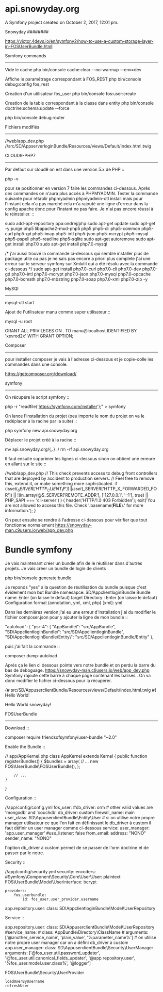 api.snowyday.org
================

A Symfony project created on October 2, 2017, 12:01 pm.



Snowyday
########

https://victor.4devs.io/en/symfony2/how-to-use-a-custom-storage-layer-in-FOSUserBundle.html

Symfony commands
****************
Vide le cache
php bin/console cache:clear --no-warmup --env=dev

Affiche le paramétrage correspondant à FOS_REST
php bin/console debug:config fos_rest

Creation d'un utilisateur fos_user
php bin/console fos:user:create

Creation de la table correspondant à la classe dans entity
php bin/console doctrine:schema:update --force

php bin/console debug:router

Fichiers modifiés
*****************

//web/app_dev.php
//src/SD/AppserverloginBundle/Resources/views/Default/index.html.twig


CLOUD9-PHP7
***********
Par defaut sur cloud9 on est dans une version 5.x de PHP ::

php -v

pour se positionner en version 7 faire les commandes ci-dessous. Après ces commandes on n'aura plus accés à PHPMYADMIN. 
Tester la commande suivante pour rétablir phpmyadmin phpmyadmin-ctl install mais pour l'instant cela n'a pas marché cela m'a rajouté une ligne d'erreur dans la config apache donc pour l'instant ne pas faire. 
Je n'ai pas encore réussi à le réinstaller. ::

 sudo add-apt-repository ppa:ondrej/php 
 sudo apt-get update 
 sudo apt-get -y purge php5 libapache2-mod-php5 php5 php5-cli php5-common php5-curl php5-gd php5-imap php5-intl php5-json php5-mcrypt php5-mysql php5-pspell php5-readline php5-sqlite 
 sudo apt-get autoremove 
 sudo apt-get install php7.0 
 sudo apt-get install php7.0-mysql 
 
/* j'ai aussi trouvé la commande ci-dessous qui semble installer plus de package utile ou pas je ne sais pas encore a priori plus complete j'ai une erreur sur le serveur symfony sur Xmlutil qui a été résolu avec la commande ci-dessous */ 
sudo apt-get install php7.0-curl php7.0-cli php7.0-dev php7.0-gd php7.0-intl php7.0-mcrypt php7.0-json php7.0-mysql php7.0-opcache php7.0-bcmath php7.0-mbstring php7.0-soap php7.0-xml php7.0-zip -y

MySQl
*****

mysql-ctl start

Ajout de l'utilisateur manu comme super utilisateur ::

mysql -u root

GRANT ALL PRIVILEGES ON *.* TO manu@localhost IDENTIFIED BY 'xevrod2x' WITH GRANT OPTION;

Composer
********
pour installer composer je vais à l'adresse ci-dessous et je copie-colle les commandes dans une console.

https://getcomposer.org/download/

symfony
*******
On récupére le script symfony ::

php -r "readfile('https://symfony.com/installer');" > symfony

On lance l'installation du projet (peu importe le nom du projet on va le redéplacer à la racine par la suite) ::

php symfony new api.snowyday.org

Déplacer le projet créé à la racine ::

mv api.snowyday.org/{,.} ./ rm -rf api.snowyday.org

Il faut ensuite supprimer les lignes ci-dessous sinon on obtient une erreure en allant sur le site ::

//web/app_dev.php 
// This check prevents access to debug front controllers that are deployed by accident to production servers.
// Feel free to remove this, extend it, or make something more sophisticated.
if (isset($_SERVER['HTTP_CLIENT_IP'])
    || isset($_SERVER['HTTP_X_FORWARDED_FOR'])
    || !(in_array(@$_SERVER['REMOTE_ADDR'], ['127.0.0.1', '::1'], true) || PHP_SAPI === 'cli-server')
) {
    header('HTTP/1.0 403 Forbidden');
    exit('You are not allowed to access this file. Check '.basename(__FILE__).' for more information.');
}

On peut ensuite se rendre à l'adresse ci-dessous pour vérifier que tout fonctionne normalement 
https://snowyday-man.c9users.io/web/app_dev.php

Bundle symfony
==============

Je vais maintenant créer un bundle afin de le réutiliser dans d'autres projets. Je vais créer un bundle de login de clients

php bin/console generate:bundle

Je reponds "yes" à la question de réutilisation du bundle puisque c'est évidement mon but 
Bundle namesapce: SD/AppclientloginBundle 
Bundle name: Enter (on laisse le defaut) 
target Directory : Enter (on laisse le defaut) 
Configuration format (annotation, yml, xml, php) [xml]: yml

Dans les derniéres version j'ai eu une erreur d'installation j'ai du modifier le fichier composer.json pour y ajouter la ligne de mon bundle ::

 "autoload": {
        "psr-4": {
            "AppBundle\\": "src/AppBundle",
            "SD\\AppclientloginBundle\\": "src/SD/AppclientloginBundle",
            "SD\\AppclientloginBundle\\Entity\\": "src/SD/AppclientloginBundle/Entity"
        },

puis j'ai fait la commande ::

 composer dump-autoload



Aprés ça le lien ci dessous pointe vers notre bundle et on perdu la barre du bas de deboguage.
https://snowyday-man.c9users.io/web/app_dev.php 
Symfony rajoute cette barre à chaque page contenant les balises .
On va donc modifier le fichier ci-dessous pour la récupérer.

{# src/SD/AppuserclientBundle/Resources/views/Default/index.html.twig #}
Hello World!


<html>
  <body>
    Hello World snowyday!
  </body>
</html>

FOSUserBundle
*************

Download ::

 composer require friendsofsymfony/user-bundle "~2.0"
 
Enable the Bundle ::

 // app/AppKernel.php
 class AppKernel extends Kernel
 {
    public function registerBundles()
    {
        $bundles = array(
            // ...
            new FOS\UserBundle\FOSUserBundle(),
        );

        // ...
    }
 }
 
Configuration ::

 //app/config/config.yml
 fos_user:
    #db_driver: orm # other valid values are 'mongodb' and 'couchdb'
    db_driver: custom
    firewall_name: main
    user_class: SD\AppuserclientBundle\Entity\User
    # si on utilise notre propre manager utilisateur ce que l'on fait en définissant le db_driver à custom il faut définir un user manager comme ci-dessous
    service: 
        user_manager: 'app.user_manager'
    #use_listener: false
    from_email:
        address: "NONO"
        sender_name: "NONO"
        
l'option db_driver à custom permet de se passer de l'orm doctrine et de passer par le notre.

Security ::
 
  //app/config/security.yml
 security:
    encoders:
        #Symfony\Component\Security\Core\User\User: plaintext
        FOS\UserBundle\Model\UserInterface: bcrypt
        
    providers:
        fos_userbundle:
            id: fos_user.user_provider.username

 app.repository.user:
        class: SD\AppclientloginBundle\Model\UserRepository
        
Service ::

  app.repository.user:
        class: SD\AppuserclientBundle\Model\UserRepository
    #service_name:
    #    class: AppBundle\Directory\ClassName
    #    arguments: ['@another_service_name', 'plain_value', '%parameter_name%']
    # on utilise notre propre user manager car on a défini db_driver à custom
    app.user_manager:
        class: SD\AppuserclientBundle\Security\UserManager
        arguments: ['@fos_user.util.password_updater', 
                    '@fos_user.util.canonical_fields_updater', 
                    '@app.repository.user', 
                    '%fos_user.model.user.class%',
                    '@logger']
                    
                    
                    


FOS\UserBundle\Security\UserProvider

    loadUserByUsername
    refreshUser
